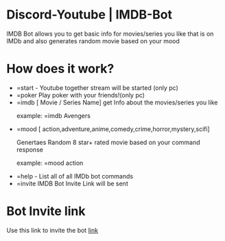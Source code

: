 # Discord-Youtube | IMDB-Bot
IMDB Bot allows you to get basic info for movies/series you like that is on IMDb and also generates random movie based on your mood
# How does it work?
<ul>
    <li> =start - Youtube together stream will be started (only pc) </li>
    <li> =poker Play poker with your friends!(only pc) </li>
    <li> =imdb [ Movie / Series Name] get Info about the movies/series you like</li>
    <p> example: =imdb Avengers</p>
    <li> =mood [ action,adventure,anime,comedy,crime,horror,mystery,scifi] </li>
    <p> Genertaes Random 8 star+ rated movie based on your command response </p>
    <p> example: =mood action </p>
    <li> =help - List all of all IMDb bot commands </li>
    <li> =invite IMDB Bot Invite Link will be sent </li>
</ul>

# Bot Invite link
<p>Use this link to invite the bot  <a href="https://discord.com/oauth2/authorize?client_id=826940767712444476&permissions=0&scope=bot" rel="nofollow">link</a></p?
